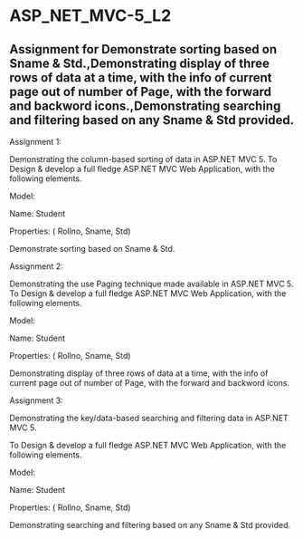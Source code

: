# ASP_NET_MVC-5_L2
Assignment for Demonstrate sorting based on Sname &amp; Std.,Demonstrating display of three rows of data at a time, with the info of current page out of number of Page, with the forward and backword icons.,Demonstrating searching and filtering based on any Sname &amp; Std provided.
-------------

Assignment 1:

Demonstrating the column-based sorting of data in ASP.NET MVC 5. To Design & develop a full fledge ASP.NET MVC Web Application, with the following elements.

Model:

Name: Student

Properties: ( Rollno, Sname, Std)

Demonstrate sorting based on Sname & Std.

Assignment 2:

Demonstrating the use Paging technique made available in ASP.NET MVC 5. To Design & develop a full fledge ASP.NET MVC Web Application, with the following elements.

Model:

Name: Student

Properties: ( Rollno, Sname, Std)

Demonstrating display of three rows of data at a time, with the info of current page out of number of Page, with the forward and backword icons.

Assignment 3:

Demonstrating the key/data-based searching and filtering data in ASP.NET MVC 5.

To Design & develop a full fledge ASP.NET MVC Web Application, with the following elements.

Model:

Name: Student

Properties: ( Rollno, Sname, Std)

Demonstrating searching and filtering based on any Sname & Std provided.

